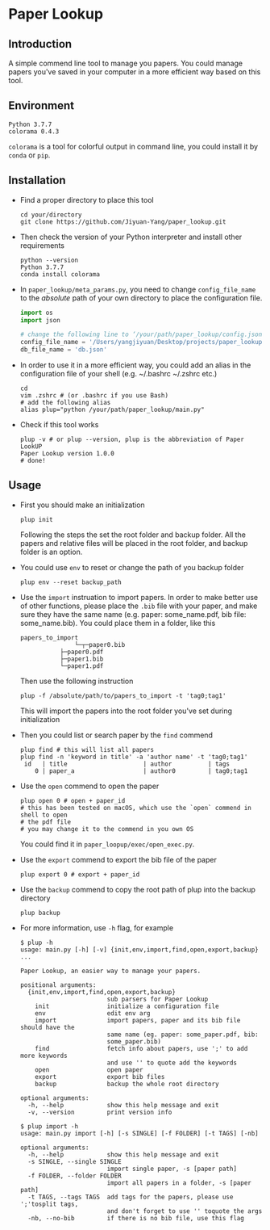 # Paper Lookup

## Introduction

A simple commend line tool to manage you papers. You could manage papers you've saved in your computer in a more efficient way based on this tool.

## Environment

```
Python 3.7.7
colorama 0.4.3
```

`colorama` is a tool for colorful output in command line, you could install it by `conda` or `pip`.

## Installation

- Find a proper directory to place this tool

  ```shell
  cd your/directory
  git clone https://github.com/Jiyuan-Yang/paper_lookup.git
  ```

- Then check the version of your Python interpreter and install other requirements

  ```shell
  python --version
  Python 3.7.7
  conda install colorama
  ```

- In `paper_lookup/meta_params.py`, you need to change `config_file_name` to the *absolute* path of your own directory to place the configuration file.

  ```python
  import os
  import json
  
  # change the following line to ‘/your/path/paper_lookup/config.json’
  config_file_name = '/Users/yangjiyuan/Desktop/projects/paper_lookup/config.json'
  db_file_name = 'db.json'
  ```

- In order to use it in a more efficient way, you could add an alias in the configuration file of your shell (e.g. ~/.bashrc ~/.zshrc etc.)

  ```shell
  cd
  vim .zshrc # (or .bashrc if you use Bash)
  # add the following alias
  alias plup="python /your/path/paper_lookup/main.py"
  ```

- Check if this tool works

  ```shell
  plup -v # or plup --version, plup is the abbreviation of Paper LookUP
  Paper Lookup version 1.0.0
  # done!
  ```

## Usage

- First you should make an initialization

  ```shell
  plup init
  ```

  Following the steps the set the root folder and backup folder. All the papers and relative files will be placed in the root folder, and backup folder is an option.

- You could use `env` to reset or change the path of you backup folder

  ``` 
  plup env --reset backup_path
  ```

- Use the `import` instruation to import papers. In order to make better use of other functions, please place the `.bib` file with your paper, and make sure they have the same name (e.g. paper: some_name.pdf, bib file: some_name.bib). You could place them in a folder, like this

  ```
  papers_to_import
  				 └─┬─paper0.bib
             ├─paper0.pdf
             ├─paper1.bib
             └─paper1.pdf
  ```

  Then use the following instruction

  ```shell
  plup -f /absolute/path/to/papers_to_import -t 'tag0;tag1'
  ```

  This will import the papers into the root folder you've set during initialization

- Then you could list or search paper by the `find` commend

  ```shell
  plup find # this will list all papers
  plup find -n 'keyword in title' -a 'author name' -t 'tag0;tag1'
   id   | title                     | author          | tags            
      0 | paper_a                   | author0         | tag0;tag1
  ```

- Use the `open` commend to open the paper

  ```shell
  plup open 0 # open + paper_id
  # this has been tested on macOS, which use the `open` commend in shell to open 
  # the pdf file
  # you may change it to the commend in you own OS
  ```

  You could find it in `paper_loopup/exec/open_exec.py`.

- Use the `export` commend to export the bib file of the paper

  ```shell
  plup export 0 # export + paper_id
  ```

- Use the `backup` commend to copy the root path of plup into the backup directory

  ```shell
  plup backup
  ```

- For more information, use `-h` flag, for example

  ```shell
  $ plup -h
  usage: main.py [-h] [-v] {init,env,import,find,open,export,backup} ...
  
  Paper Lookup, an easier way to manage your papers.
  
  positional arguments:
    {init,env,import,find,open,export,backup}
                          sub parsers for Paper Lookup
      init                initialize a configuration file
      env                 edit env arg
      import              import papers, paper and its bib file should have the
                          same name (eg. paper: some_paper.pdf, bib:
                          some_paper.bib)
      find                fetch info about papers, use ';' to add more keywords
                          and use '' to quote add the keywords
      open                open paper
      export              export bib files
      backup              backup the whole root directory
  
  optional arguments:
    -h, --help            show this help message and exit
    -v, --version         print version info
  
  $ plup import -h
  usage: main.py import [-h] [-s SINGLE] [-f FOLDER] [-t TAGS] [-nb]
  
  optional arguments:
    -h, --help            show this help message and exit
    -s SINGLE, --single SINGLE
                          import single paper, -s [paper path]
    -f FOLDER, --folder FOLDER
                          import all papers in a folder, -s [paper path]
    -t TAGS, --tags TAGS  add tags for the papers, please use ';'tosplit tags,
                          and don't forget to use '' toquote the args
    -nb, --no-bib         if there is no bib file, use this flag
  ```

  


